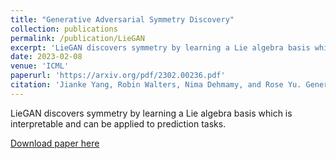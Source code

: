 ```yaml
---
title: "Generative Adversarial Symmetry Discovery"
collection: publications
permalink: /publication/LieGAN
excerpt: 'LieGAN discovers symmetry by learning a Lie algebra basis which is interpretable and can be applied to prediction tasks.'
date: 2023-02-08
venue: 'ICML'
paperurl: 'https://arxiv.org/pdf/2302.00236.pdf'
citation: 'Jianke Yang, Robin Walters, Nima Dehmamy, and Rose Yu. Generative adversarial symmetry discovery. International Conference on Machine Learning, 2023.'
---
```

LieGAN discovers symmetry by learning a Lie algebra basis which is interpretable and can be applied to prediction tasks.

[Download paper here](https://arxiv.org/pdf/2302.00236.pdf)
